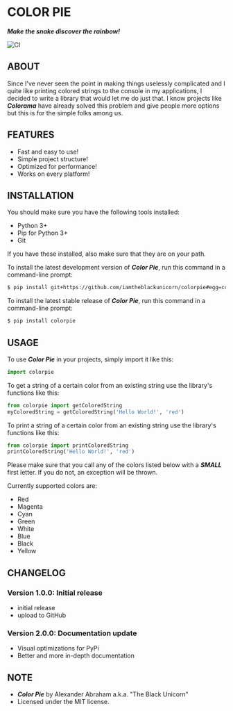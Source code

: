 # COLOR PIE

***Make the snake discover the rainbow!***

![CI](https://github.com/iamtheblackunicorn/colorpie/actions/workflows/python.yml/badge.svg)

## ABOUT

Since I've never seen the point in making things uselessly complicated and I quite like printing colored strings
to the console in my applications, I decided to write a library that would let me do just that. I know projects like
***Colorama*** have already solved this problem and give people more options but this is for the simple folks among us.

## FEATURES

- Fast and easy to use!
- Simple project structure!
- Optimized for performance!
- Works on every platform!

## INSTALLATION

You should make sure you have the following tools installed:

- Python 3+
- Pip for Python 3+
- Git

If you have these installed, also make sure that they are on
your path.

To install the latest development version of ***Color Pie***, run this command in a command-line prompt:

```bash
$ pip install git+https://github.com/iamtheblackunicorn/colorpie#egg=colorpie
```

To install the latest stable release of ***Color Pie***, run this command in a command-line prompt:

```bash
$ pip install colorpie
```

## USAGE

To use ***Color Pie*** in your projects, simply import it like this:

```python
import colorpie
```

To get a string of a certain color from an existing string use the library's functions like this:

```python
from colorpie import getColoredString
myColoredString = getColoredString('Hello World!', 'red')
```

To print a string of a certain color from an existing string use the library's functions like this:

```python
from colorpie import printColoredString
printColoredString('Hello World!', 'red')
```

Please make sure that you call any of the colors listed below with a ***SMALL*** first letter. If you do not, an exception will be thrown.

Currently supported colors are:

- Red
- Magenta
- Cyan
- Green
- White
- Blue
- Black
- Yellow

## CHANGELOG

### Version 1.0.0: Initial release

- initial release
- upload to GitHub

### Version 2.0.0: Documentation update

- Visual optimizations for PyPi
- Better and more in-depth documentation

## NOTE

- ***Color Pie*** by Alexander Abraham a.k.a. "The Black Unicorn"
- Licensed under the MIT license.

